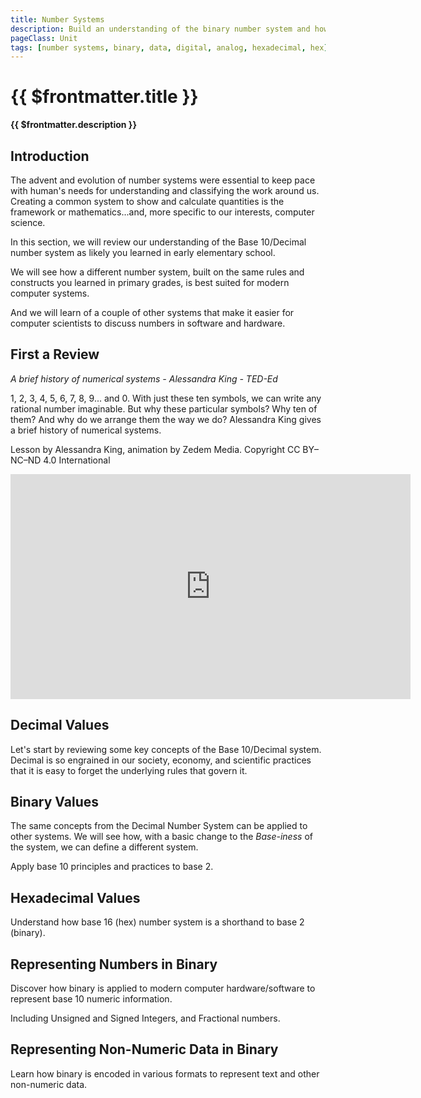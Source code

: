 ```yaml
---
title: Number Systems
description: Build an understanding of the binary number system and how modern computers use binary to represent digital and analog data
pageClass: Unit
tags: [number systems, binary, data, digital, analog, hexadecimal, hex]
---
```


# {{ $frontmatter.title }}
**{{ $frontmatter.description }}**

## Introduction

The advent and evolution of number systems were essential to keep pace with human's needs for understanding and classifying the work around us. Creating a common system to show and calculate quantities is the framework or mathematics...and, more specific to our interests, computer science.

In this section, we will review our understanding of the Base 10/Decimal number system as likely you learned in early elementary school.

We will see how a different number system, built on the same rules and constructs you learned in primary grades, is best suited for modern computer systems.

And we will learn of a couple of other systems that make it easier for computer scientists to discuss numbers in software and hardware.

## First a Review

*A brief history of numerical systems - Alessandra King - TED-Ed*
<p>1, 2, 3, 4, 5, 6, 7, 8, 9... and 0. With just these ten symbols, we can write any rational number imaginable. But why these particular symbols? Why ten of them? And why do we arrange them the way we do? Alessandra King gives a brief history of numerical systems.</p> <p>Lesson by Alessandra King, animation by Zedem Media. Copyright CC BY–NC–ND 4.0 International</p> 
<iframe width="640" height="360"  src="https://www.youtube.com/embed/cZH0YnFpjwU" title="YouTube video player" frameborder="0" allow="accelerometer; autoplay; clipboard-write; encrypted-media; gyroscope; picture-in-picture" allowfullscreen></iframe>  

## Decimal Values
Let's start by reviewing some key concepts of the Base 10/Decimal system. Decimal is so engrained in our society, economy, and scientific practices that it is easy to forget the underlying rules that govern it.


## Binary Values
The same concepts from the Decimal Number System can be applied to other systems. We will see how, with a basic change to the *Base-iness* of the system, we can define a different system.


Apply base 10 principles and practices to base 2.

## Hexadecimal Values
Understand how base 16 (hex) number system is a shorthand to base 2 (binary).

## Representing Numbers in Binary
Discover how binary is applied to modern computer hardware/software to represent base 10 numeric information.

Including Unsigned and Signed Integers, and Fractional numbers.

## Representing Non-Numeric Data in Binary
Learn how binary is encoded in various formats to represent text and other non-numeric data.